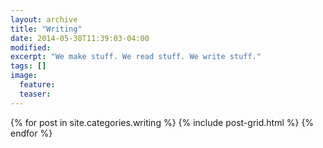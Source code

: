 ```yaml
---
layout: archive
title: "Writing"
date: 2014-05-30T11:39:03-04:00
modified:
excerpt: "We make stuff. We read stuff. We write stuff."
tags: []
image:
  feature:
  teaser:
---
```


<div class="tiles">
{% for post in site.categories.writing %}
  {% include post-grid.html %}
{% endfor %}
</div><!-- /.tiles -->
